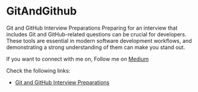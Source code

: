 # GitAndGithub
Git and GitHub Interview Preparations
Preparing for an interview that includes Git and GitHub-related questions can be crucial for developers. These tools are essential in modern software development workflows, and demonstrating a strong understanding of them can make you stand out. 

If you want to connect with me on, Follow me on [Medium](https://medium.com/@baljitKaurGoraya)

Check the following links:
- [Git and GitHub Interview Preparations](https://medium.com/git-and-github-interview-preparations/git-and-github-interview-preparations-53e610f152d1)
